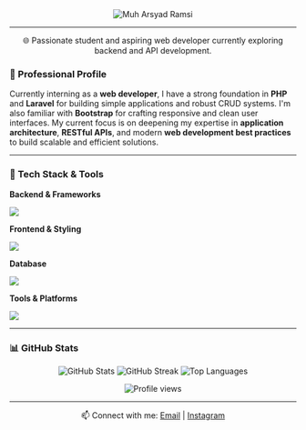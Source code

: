 <div align="center">
  <img src="https://capsule-render.vercel.app/api?type=waving&height=200&color=000000&text=Muh%20Arsyad%20Ramsi&desc=Web%20Developer&fontAlign=center&fontSize=40&fontColor=ffffff&descAlign=center&descSize=20&descColor=A8A29E&animation=twinkling&strokeWidth=1" alt="Muh Arsyad Ramsi" />
</div>

---

<p align="center">
  🌐 Passionate student and aspiring web developer currently exploring backend and API development.
</p>

### 💼 Professional Profile
Currently interning as a **web developer**, I have a strong foundation in **PHP** and **Laravel** for building simple applications and robust CRUD systems. I'm also familiar with **Bootstrap** for crafting responsive and clean user interfaces. My current focus is on deepening my expertise in **application architecture**, **RESTful APIs**, and modern **web development best practices** to build scalable and efficient solutions.

---

### 🌱 Tech Stack & Tools

**Backend & Frameworks**
<p>
  <img src="https://skillicons.dev/icons?i=php,laravel,dart,flutter" />
</p>

**Frontend & Styling**
<p>
  <img src="https://skillicons.dev/icons?i=html,css,bootstrap,js" />
</p>

**Database**
<p>
  <img src="https://skillicons.dev/icons?i=mysql" />
</p>

**Tools & Platforms**
<p>
  <img src="https://skillicons.dev/icons?i=vscode,git,github,notion" />
</p>

---

### 📊 GitHub Stats
<div align="center">
  <img src="https://github-readme-stats.vercel.app/api?username=anca1905&theme=tokyonight&show_icons=true" alt="GitHub Stats" />
  <img src="https://github-readme-streak-stats.herokuapp.com/?user=anca1905&theme=tokyonight" alt="GitHub Streak" />
  <img src="https://github-readme-stats.vercel.app/api/top-langs/?username=anca1905&layout=compact&theme=tokyonight" alt="Top Languages" />
</div>

<p align="center">
  <img src="https://komarev.com/ghpvc/?username=anca1905&color=blue" alt="Profile views" />
</p>

---

<p align="center">
  📫 Connect with me: <a href="mailto:arsyadhijrah49720@gmail.com">Email</a> | <a href="https://instagram.com/anca_is_core">Instagram</a>
</p>
